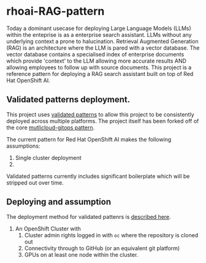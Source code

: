 # rhoai-RAG-pattern

Today a dominant usecase for deploying Large Language Models (LLMs) within the enteprise is as a enterprise search assistant. LLMs without any underlying context a prone to halucination. Retrieval Augmented Generation (RAG) is an architecture where the LLM is pared with a vector database. The vector database contains a specialised index of enterprise documents which provide 'context' to the LLM allowing more accurate results AND allowing employees to follow up with source documents. This project is a reference pattern for deploying a RAG search assistant built on top of Red Hat OpenShift AI.

## Validated patterns deployment.

This project uses [validated patterns](https://validatedpatterns.io/) to allow this project to be consistently deployed across multiple platforms. The project itself has been forked off of the core [mutlicloud-gitops pattern](github.com/validatedpatterns/multicloud-gitops/).

The current pattern for Red Hat OpenShift AI makes the following assumptions:

1. Single cluster deployment
1.

Validated patterns currently includes significant boilerplate which will be stripped out over time.

## Deploying and assumption

The deployment method for validated pattenrs is [described here](https://validatedpatterns.io/patterns/multicloud-gitops/mcg-getting-started/).

1. An OpenShift Cluster with
   1. Cluster admin rights logged in with `oc` where the repository is cloned out
   1. Connectivity through to GitHub (or an equivalent git platform)
   1. GPUs on at least one node within the cluster.
